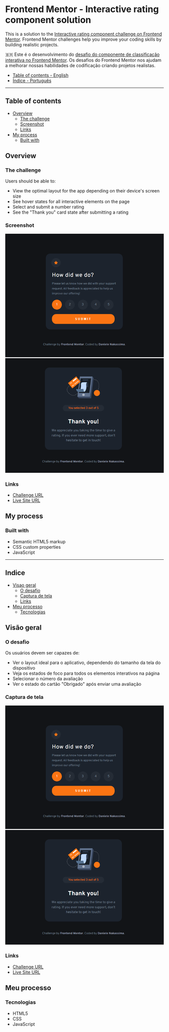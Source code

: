 # Frontend Mentor - Interactive rating component solution

This is a solution to the [Interactive rating component challenge on Frontend Mentor](https://www.frontendmentor.io/challenges/interactive-rating-component-koxpeBUmI). Frontend Mentor challenges help you improve your coding skills by building realistic projects. 

🇧🇷 
Este é o desenvolvimento do [desafio do componente de classificação interativa no Frontend Mentor](https://www.frontendmentor.io/challenges/interactive-rating-component-koxpeBUmI). Os desafios do Frontend Mentor nos ajudam a melhorar nossas habilidades de codificação criando projetos realistas.

- [Table of contents - English](#table-of-contents)
- [Índice - Português](#indice)

<hr>

## Table of contents

- [Overview](#overview)
  - [The challenge](#the-challenge)
  - [Screenshot](#screenshot)
  - [Links](#links)
- [My process](#my-process)
  - [Built with](#built-with)

## Overview

### The challenge

Users should be able to:

- View the optimal layout for the app depending on their device's screen size
- See hover states for all interactive elements on the page
- Select and submit a number rating
- See the "Thank you" card state after submitting a rating

### Screenshot

![](./src/img/rating-card.png)
![](./src/img/thank-card.png)

### Links

- [Challenge URL](https://www.frontendmentor.io/challenges/interactive-rating-component-koxpeBUmI)
- [Live Site URL](https://danynaka.github.io/InteractiveRatingComponent/)

## My process

### Built with

- Semantic HTML5 markup
- CSS custom properties
- JavaScript

<hr>

## Indice

- [Visao geral](#visao-geral)
   - [O desafio](#o-desafio)
   - [Captura de tela](#captura-de-tela)
   - [Links](#links)
- [Meu processo](#meu-processo)
   - [Tecnologias](#tecnologias)


## Visão geral

### O desafio

Os usuários devem ser capazes de:

- Ver o layout ideal para o aplicativo, dependendo do tamanho da tela do dispositivo
- Veja os estados de foco para todos os elementos interativos na página
- Selecionar o número da avaliação 
- Ver o estado do cartão "Obrigado" após enviar uma avaliação

### Captura de tela

![](./src/img/rating-card.png)
![](./src/img/thank-card.png)

### Links

- [Challenge URL](https://www.frontendmentor.io/challenges/interactive-rating-component-koxpeBUmI)
- [Live Site URL](https://danynaka.github.io/InteractiveRatingComponent/)

## Meu processo

### Tecnologias

- HTML5
- CSS 
- JavaScript

